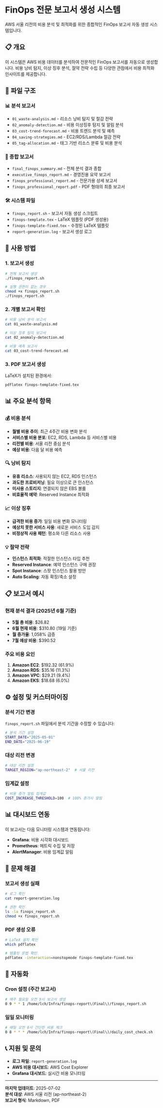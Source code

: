 # FinOps 전문 보고서 생성 시스템

AWS 서울 리전의 비용 분석 및 최적화를 위한 종합적인 FinOps 보고서 자동 생성 시스템입니다.

## 📋 개요

이 시스템은 AWS 비용 데이터를 분석하여 전문적인 FinOps 보고서를 자동으로 생성합니다. 비용 낭비 탐지, 이상 징후 분석, 절약 전략 수립 등 다양한 관점에서 비용 최적화 인사이트를 제공합니다.

## 📁 파일 구조

### 📊 분석 보고서
- `01_waste-analysis.md` - 리소스 낭비 탐지 및 절감 전략
- `02_anomaly-detection.md` - 비용 이상징후 탐지 및 알림 분석
- `03_cost-trend-forecast.md` - 비용 트렌드 분석 및 예측
- `04_saving-strategies.md` - EC2/RDS/Lambda 절감 전략
- `05_tag-allocation.md` - 태그 기반 리소스 분류 및 비용 분석

### 📄 종합 보고서
- `final_finops_summary.md` - 전체 분석 결과 종합
- `executive_finops_report.md` - 경영진용 요약 보고서
- `finops_professional_report.md` - 전문가용 상세 보고서
- `finops_professional_report.pdf` - PDF 형태의 최종 보고서

### 🛠️ 시스템 파일
- `finops_report.sh` - 보고서 자동 생성 스크립트
- `finops-template.tex` - LaTeX 템플릿 (PDF 생성용)
- `finops-template-fixed.tex` - 수정된 LaTeX 템플릿
- `report-generation.log` - 보고서 생성 로그

## 🚀 사용 방법

### 1. 보고서 생성
```bash
# 전체 보고서 생성
./finops_report.sh

# 실행 권한이 없는 경우
chmod +x finops_report.sh
./finops_report.sh
```

### 2. 개별 보고서 확인
```bash
# 비용 낭비 분석 보고서
cat 01_waste-analysis.md

# 이상 징후 탐지 보고서
cat 02_anomaly-detection.md

# 비용 예측 보고서
cat 03_cost-trend-forecast.md
```

### 3. PDF 보고서 생성
LaTeX가 설치된 환경에서:
```bash
pdflatex finops-template-fixed.tex
```

## 📊 주요 분석 항목

### 💰 비용 분석
- **월별 비용 추이**: 최근 4주간 비용 변화 분석
- **서비스별 비용 분포**: EC2, RDS, Lambda 등 서비스별 비용
- **리전별 비용**: 서울 리전 중심 분석
- **예상 비용**: 다음 달 비용 예측

### 🔍 낭비 탐지
- **유휴 리소스**: 사용되지 않는 EC2, RDS 인스턴스
- **과도한 프로비저닝**: 필요 이상으로 큰 인스턴스
- **미사용 스토리지**: 연결되지 않은 EBS 볼륨
- **비효율적 예약**: Reserved Instance 최적화

### 📈 이상 징후
- **급격한 비용 증가**: 일일 비용 변화 모니터링
- **예상치 못한 서비스 사용**: 새로운 서비스 도입 감지
- **비정상적 사용 패턴**: 평소와 다른 리소스 사용

### 💡 절약 전략
- **인스턴스 최적화**: 적절한 인스턴스 타입 추천
- **Reserved Instance**: 예약 인스턴스 구매 권장
- **Spot Instance**: 스팟 인스턴스 활용 방안
- **Auto Scaling**: 자동 확장/축소 설정

## 📋 보고서 예시

### 현재 분석 결과 (2025년 6월 기준)
- **5월 총 비용**: $26.82
- **6월 현재 비용**: $310.80 (19일 기준)
- **월 증가율**: 1,058% 급증
- **7월 예상 비용**: $390.52

### 주요 비용 요인
1. **Amazon EC2**: $192.32 (61.9%)
2. **Amazon RDS**: $35.16 (11.3%)
3. **Amazon VPC**: $29.21 (9.4%)
4. **Amazon EKS**: $18.68 (6.0%)

## ⚙️ 설정 및 커스터마이징

### 분석 기간 변경
`finops_report.sh` 파일에서 분석 기간을 수정할 수 있습니다:
```bash
# 분석 기간 설정
START_DATE="2025-05-01"
END_DATE="2025-06-19"
```

### 대상 리전 변경
```bash
# 대상 리전 설정
TARGET_REGION="ap-northeast-2"  # 서울 리전
```

### 임계값 설정
```bash
# 비용 증가 알림 임계값
COST_INCREASE_THRESHOLD=100  # 100% 증가시 알림
```

## 📊 대시보드 연동

이 보고서는 다음 모니터링 시스템과 연동됩니다:
- **Grafana**: 비용 시각화 대시보드
- **Prometheus**: 메트릭 수집 및 저장
- **AlertManager**: 비용 임계값 알림

## 🔧 문제 해결

### 보고서 생성 실패
```bash
# 로그 확인
cat report-generation.log

# 권한 확인
ls -la finops_report.sh
chmod +x finops_report.sh
```

### PDF 생성 오류
```bash
# LaTeX 설치 확인
which pdflatex

# 템플릿 문법 확인
pdflatex -interaction=nonstopmode finops-template-fixed.tex
```

## 📅 자동화

### Cron 설정 (주간 보고서)
```bash
# 매주 월요일 오전 9시 보고서 생성
0 9 * * 1 /home/lch/Infra/finops-report\(Final\)/finops_report.sh
```

### 일일 모니터링
```bash
# 매일 오전 8시 간단한 비용 체크
0 8 * * * /home/lch/Infra/finops-report\(Final\)/daily_cost_check.sh
```

## 📞 지원 및 문의

- **로그 파일**: `report-generation.log`
- **AWS 비용 대시보드**: AWS Cost Explorer
- **Grafana 대시보드**: 실시간 비용 모니터링

---

**마지막 업데이트**: 2025-07-02  
**분석 대상**: AWS 서울 리전 (ap-northeast-2)  
**보고서 형식**: Markdown, PDF
